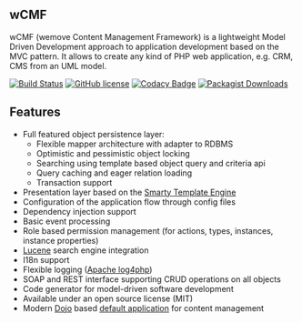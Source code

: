 wCMF
----
wCMF (wemove Content Management Framework) is a lightweight
Model Driven Development approach to application
development based on the MVC pattern. It allows to create any kind of
PHP web application, e.g. CRM, CMS from an UML model.

[![Build Status](https://img.shields.io/travis/iherwig/wcmf.svg?style=flat-square)](https://travis-ci.org/iherwig/wcmf)
[![GitHub license](https://img.shields.io/github/license/iherwig/wcmf.svg?style=flat-square)]()
[![Codacy Badge](https://img.shields.io/codacy/83131d82c278482a826b070f9736840e.svg?style=flat-square)](https://www.codacy.com/app/ingo/wcmf)
[![Packagist Downloads](https://img.shields.io/packagist/dm/wcmf/wcmf.svg?style=flat-square)](https://packagist.org/packages/wcmf/wcmf)
<!--[![Packagist Version](https://img.shields.io/packagist/v/wcmf/wcmf.svg?style=flat-square)](https://packagist.org/packages/wcmf/wcmf)-->

Features
--------
- Full featured object persistence layer:
  - Flexible mapper architecture with adapter to RDBMS
  - Optimistic and pessimistic object locking
  - Searching using template based object query and criteria api
  - Query caching and eager relation loading
  - Transaction support
- Presentation layer based on the <a href="http://www.smarty.net/" target="_blank">Smarty Template Engine</a>
- Configuration of the application flow through config files
- Dependency injection support
- Basic event processing
- Role based permission management (for actions, types, instances, instance properties)
- <a href="http://framework.zend.com/manual/1.12/en/zend.search.lucene.overview.html" target="_blank">Lucene</a> search engine integration
- I18n support
- Flexible logging (<a href="http://logging.apache.org/log4php/" target="_blank">Apache log4php</a>)
- SOAP and REST interface supporting CRUD operations on all objects
- Code generator for model-driven software development
- Available under an open source license (MIT)
- Modern [Dojo](https://dojotoolkit.org/) based [default application](https://github.com/iherwig/wcmf-default-app) for content management
